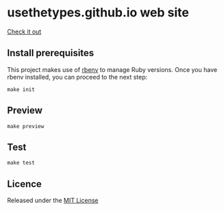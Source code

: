 # usethetypes.github.io web site

[Check it out][usethetypes]

## Install prerequisites

This project makes use of [rbenv][rbenv] to manage Ruby versions. Once you have rbenv installed, you can proceed to the next step:


```
make init
```

## Preview

```
make preview
```

## Test

```
make test
```

## Licence

Released under the [MIT License][licence]

[licence]: LICENSE
[rbenv]: https://github.com/rbenv/rbenv
[usethetypes]: https://usethetypes.github.io/
